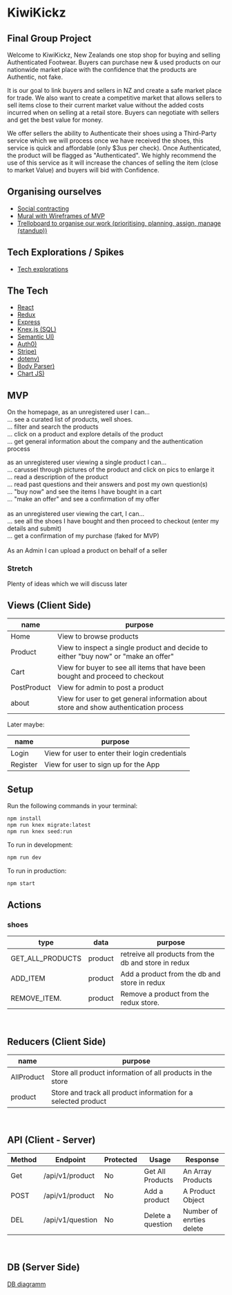 # KiwiKickz

## Final Group Project

Welcome to KiwiKickz, New Zealands one stop shop for buying and selling Authenticated Footwear. Buyers can purchase new & used products on our nationwide market place with the confidence that the products are Authentic, not fake.

It is our goal to link buyers and sellers in NZ and create a safe market place for trade. We also want to create a competitive market that allows sellers to sell items close to their current market value without the added costs incurred when on selling at a retail store. Buyers can negotiate with sellers and get the best value for money.

We offer sellers the ability to Authenticate their shoes using a Third-Party service which we will process once we have received the shoes, this service is quick and affordable (only $3us per check). Once Authenticated, the product will be flagged as "Authenticated". We highly recommend the use of this service as it will increase the chances of selling the item (close to market Value) and buyers will bid with Confidence.

## Organising ourselves
- [Social contracting](https://docs.google.com/document/d/1pwtqSxUZA12r6_vuwfvo1w0ZCwHQp8M2m3-ed3RIxl0/edit)
- [Mural with Wireframes of MVP](https://app.mural.co/t/mahimanager3059/m/mahimanager3059/1645566429135/9f3cb87d7f24a01b6e26a00814d2d034cc4686ae?sender=u1a5b680ac0db02b3c2df7835)
- [Trelloboard to organise our work (prioritising, planning, assign, manage (standup))](https://trello.com/b/YlvgGwxG/kiwikickz)

## Tech Explorations / Spikes
- [Tech explorations](https://docs.google.com/document/d/1ucV3Lx6aF0YxyyNZHwbWLwv6ZnwMj8RLgUb4K3503GU/edit?usp=sharing)

## The Tech
- [React](https://reactjs.org/docs/getting-started.html)
- [Redux](https://redux.js.org/)
- [Express](https://expressjs.com/en/api.html)
- [Knex.js (SQL)](https://knexjs.org/)
- [Semantic UI)](https://react.semantic-ui.com/)
- [Auth0)](https://auth0.com/)
- [Stripe)](https://stripe.com/docs/js)
- [dotenv)](https://www.npmjs.com/package/dotenv)
- [Body Parser)](https://www.npmjs.com/package/body-parser)
- [Chart JS)](https://www.chartjs.org/)


## MVP
On the homepage, as an unregistered user I can...<br>
... see a curated list of products, well shoes.<br>
... filter and search the products<br>
... click on a product and explore details of the product<br>
... get general information about the company and the authentication process<br>

as an unregistered user viewing a single product I can...<br>
... carussel through pictures of the product and click on pics to enlarge it<br>
... read a description of the product<br>
... read past questions and their answers and post my own question(s)<br>
... "buy now" and see the items I have bought in a cart<br>
... "make an offer" and see a confirmation of my offer<br>
<br>
as an unregistered user viewing the cart, I can...<br>
... see all the shoes I have bought and then proceed to checkout (enter my details and submit)<br>
... get a confirmation of my purchase (faked for MVP)<br>
<br>
As an Admin I can upload a product on behalf of a seller<br>

### Stretch
Plenty of ideas which we will discuss later

## Views (Client Side)

| name          | purpose                                                                                                                  |
| ------------- | ------------------------------------------------------------------------------------------------------------------------ |
| Home          | View to browse products                                                                                                  |
| Product       | View to inspect a single product and decide to either "buy now" or "make an offer"                                       |
| Cart          | View for buyer to see all items that have been bought and proceed to checkout                                            |
| PostProduct   | View for admin to post a product                                                                                         |
| about         | View for user to get general information about store and show authentication process                                     |

Later maybe:

| name          | purpose                                                                                                                  |
| ------------- | ------------------------------------------------------------------------------------------------------------------------ |
| Login         | View for user to enter their login credentials                                                                           |
| Register      | View for user to sign up for the App                                                                                     |

## Setup

Run the following commands in your terminal:

```sh
npm install
npm run knex migrate:latest
npm run knex seed:run
```

To run in development:

```sh
npm run dev
```

To run in production:

```sh
npm start
```
## Actions

### shoes

| type             | data     | purpose                                                 |
| ---------------- | -------- | ------------------------------------------------------- |
| GET_ALL_PRODUCTS | product  | retreive all products from the db and store in redux    |
| ADD_ITEM         | product  | Add a product from the db and store in redux            |
| REMOVE_ITEM.     | product  | Remove a product from the redux store.                  |
<br>

## Reducers (Client Side)

| name           | purpose                                                              |
| -------------- | -------------------------------------------------------------------- |
| AllProduct     | Store all product information of all products in the store           |
| product        | Store and track all product information for a selected product       |
<br>

## API (Client - Server)

| Method | Endpoint                | Protected | Usage                          | Response                                          |
| ------ | ----------------------- | --------- | ------------------------------ | ------------------------------------------------- |
| Get    | /api/v1/product         | No        | Get All Products               | An Array Products                                 |
| POST   | /api/v1/product         | No        | Add a product                  | A Product Object                                  |
| DEL    | /api/v1/question        | No        | Delete a question              | Number of enrties delete                          |
<br>

## DB (Server Side)
[DB diagramm](https://dbdiagram.io/d/6215b80e485e433543fee930)
<br>





